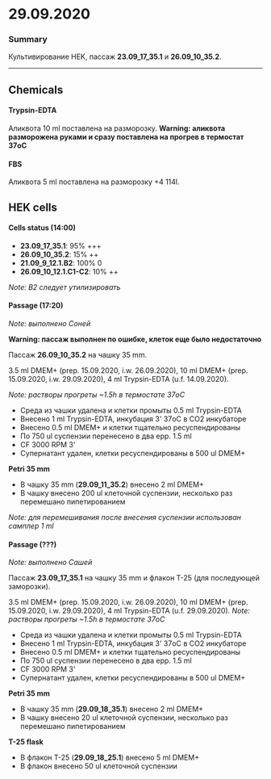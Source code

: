 29.09.2020
==========

### Summary
Культивирование HEK, пассаж **23.09_17_35.1** и **26.09_10_35.2**.

---

## Chemicals
#### Trypsin-EDTA
Аликвота 10 ml поставлена на разморозку.
**Warning: аликвота разморожена руками и сразу поставлена на прогрев в термостат 37oC**

#### FBS
Аликвота 5 ml поставлена на разморозку +4 114l.

## HEK cells
#### Cells status (14:00)
- **23.09_17_35.1**: 95% +++
- **26.09_10_35.2**: 15% ++
- **21.09_9_12.1.B2**: 100% 0
- **26.09_10_12.1.C1-C2**: 10% ++

*Note: B2 следует утилизировать*

#### Passage (17:20)
*Note: выполнено Соней*

**Warning: пассаж выполнен по ошибке, клеток еще было недостаточно**

Пассаж **26.09_10_35.2** на чашку 35 mm.

3.5 ml DMEM+ (prep. 15.09.2020, i.w. 26.09.2020), 10 ml DMEM+ (prep. 15.09.2020, i.w. 29.09.2020), 4 ml Trypsin-EDTA (u.f. 14.09.2020).

*Note: растворы прогреты \~1.5h в термостате 37oC*

- Среда из чашки удалена и клетки промыты 0.5 ml Trypsin-EDTA
- Внесено 1 ml Trypsin-EDTA, инкубация 3' 37oC в CO2 инкубаторе
- Внесено 0.5 ml DMEM+ и клетки тщательно ресуспендированы
- По 750 ul суспензии перенесено в два epp. 1.5 ml
- CF 3000 RPM 3'
- Супернатант удален, клетки ресуспендированы в 500 ul DMEM+

**Petri 35 mm**
- В чашку 35 mm (**29.09_11_35.2**) внесено 2 ml DMEM+
- В чашку внесено 200 ul клеточной суспензии, несколько раз перемешано пипетированием 

*Note: для перемешивания после внесения суспензии использован самплер 1 ml*

#### Passage (???)
*Note: выполнено Сашей*

Пассаж **23.09_17_35.1** на чашку 35 mm и флакон T-25 (для последующей заморозки).

3.5 ml DMEM+ (prep. 15.09.2020, i.w. 26.09.2020), 10 ml DMEM+ (prep. 15.09.2020, i.w. 29.09.2020), 4 ml Trypsin-EDTA (u.f. 29.09.2020).
*Note: растворы прогреты \~1.5h в термостате 37oC*

- Среда из чашки удалена и клетки промыты 0.5 ml Trypsin-EDTA
- Внесено 1 ml Trypsin-EDTA, инкубация 3' 37oC в CO2 инкубаторе
- Внесено 0.5 ml DMEM+ и клетки тщательно ресуспендированы
- По 750 ul суспензии перенесено в два epp. 1.5 ml
- CF 3000 RPM 3'
- Супернатант удален, клетки ресуспендированы в 500 ul DMEM+

**Petri 35 mm**
- В чашку 35 mm (**29.09_18_35.1**) внесено 2 ml DMEM+
- В чашку внесено 20 ul клеточной суспензии, несколько раз перемешано пипетированием

**T-25 flask**
- В флакон T-25 (**29.09_18_25.1**) внесено 5 ml DMEM+
- В флакон внесено 50 ul клеточной суспензии


